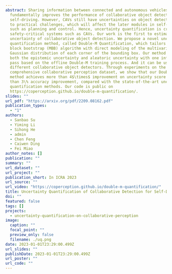 ```yaml
---
abstract: Sharing information between connected and autonomous vehicles (CAVs)
  fundamentally improves the performance of collaborative object detection for
  self-driving. However, CAVs still have uncertainties on object detection due
  to practical challenges, which will affect the later modules in self-driving
  such as planning and control. Hence, uncertainty quantification is crucial for
  safety-critical systems such as CAVs. Our work is the first to estimate the
  uncertainty of collaborative object detection. We propose a novel uncertainty
  quantification method, called Double-M Quantification, which tailors a moving
  block bootstrap (MBB) algorithm with direct modeling of the multivariant
  Gaussian distribution of each corner of the bounding box. Our method captures
  both the epistemic uncertainty and aleatoric uncertainty with one inference
  pass based on the offline Double-M training process. And it can be used with
  different collaborative object detectors. Through experiments on the
  comprehensive collaborative perception dataset, we show that our Double-M
  method achieves more than 4$\times$ improvement on uncertainty score and more
  than 3\% accuracy improvement, compared with the state-of-the-art uncertainty
  quantification methods. Our code is public on 
  https://coperception.github.io/double-m-quantification/.
slides: ""
url_pdf: "https://arxiv.org/pdf/2209.08162.pdf"
publication_types:
  - "1"
authors:
  - Sanbao Su
  - Yiming Li
  - Sihong He
  - admin
  - Chen Feng
  - Caiwen Ding
  - Fei Miao
author_notes: []
publication: ""
summary: ""
url_dataset: ""
url_project: ""
publication_short: In ICRA 2023
url_source: ""
url_video: "https://coperception.github.io/double-m-quantification/"
title: Uncertainty Quantification of Collaborative Detection for Self-Driving
doi: ""
featured: false
tags: []
projects:
  - uncertainty-quantification-on-collaborative-perception
image:
  caption: ""
  focal_point: ""
  preview_only: false
  filename: ./uq.png
date: 2023-01-01T23:29:00.499Z
url_slides: ""
publishDate: 2023-01-01T23:29:00.499Z
url_poster: ""
url_code: ""
---
```



